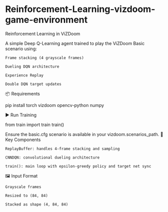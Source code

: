 # Reinforcement-Learning-vizdoom-game-environment

Reinforcement Learning in ViZDoom

A simple Deep Q-Learning agent trained to play the ViZDoom Basic scenario using:

    Frame stacking (4 grayscale frames)

    Dueling DQN architecture

    Experience Replay

    Double DQN target updates

📦 Requirements

pip install torch vizdoom opencv-python numpy

▶️ Run Training

from train import train
train()

Ensure the basic.cfg scenario is available in your vizdoom.scenarios_path.
🧠 Key Components

    ReplayBuffer: handles 4-frame stacking and sampling

    CNNDQN: convolutional dueling architecture

    train(): main loop with epsilon-greedy policy and target net sync

🖼️ Input Format

    Grayscale frames

    Resized to (84, 84)

    Stacked as shape (4, 84, 84)
